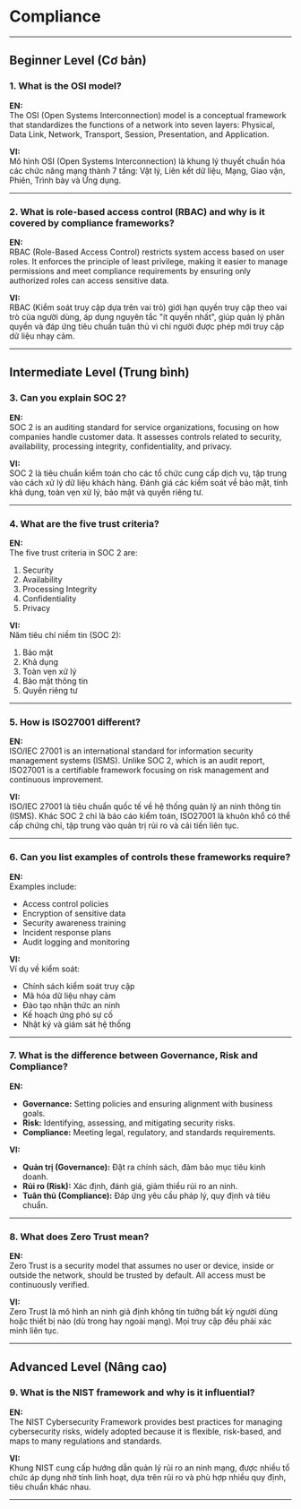 # Compliance

---

## Beginner Level (Cơ bản)

### 1. What is the OSI model?

**EN:**  
The OSI (Open Systems Interconnection) model is a conceptual framework that standardizes the functions of a network into seven layers: Physical, Data Link, Network, Transport, Session, Presentation, and Application.

**VI:**  
Mô hình OSI (Open Systems Interconnection) là khung lý thuyết chuẩn hóa các chức năng mạng thành 7 tầng: Vật lý, Liên kết dữ liệu, Mạng, Giao vận, Phiên, Trình bày và Ứng dụng.

---

### 2. What is role-based access control (RBAC) and why is it covered by compliance frameworks?

**EN:**  
RBAC (Role-Based Access Control) restricts system access based on user roles. It enforces the principle of least privilege, making it easier to manage permissions and meet compliance requirements by ensuring only authorized roles can access sensitive data.

**VI:**  
RBAC (Kiểm soát truy cập dựa trên vai trò) giới hạn quyền truy cập theo vai trò của người dùng, áp dụng nguyên tắc "ít quyền nhất", giúp quản lý phân quyền và đáp ứng tiêu chuẩn tuân thủ vì chỉ người được phép mới truy cập dữ liệu nhạy cảm.

---

## Intermediate Level (Trung bình)

### 3. Can you explain SOC 2?

**EN:**  
SOC 2 is an auditing standard for service organizations, focusing on how companies handle customer data. It assesses controls related to security, availability, processing integrity, confidentiality, and privacy.

**VI:**  
SOC 2 là tiêu chuẩn kiểm toán cho các tổ chức cung cấp dịch vụ, tập trung vào cách xử lý dữ liệu khách hàng. Đánh giá các kiểm soát về bảo mật, tính khả dụng, toàn vẹn xử lý, bảo mật và quyền riêng tư.

---

### 4. What are the five trust criteria?

**EN:**  
The five trust criteria in SOC 2 are:
1. Security  
2. Availability  
3. Processing Integrity  
4. Confidentiality  
5. Privacy

**VI:**  
Năm tiêu chí niềm tin (SOC 2):
1. Bảo mật  
2. Khả dụng  
3. Toàn vẹn xử lý  
4. Bảo mật thông tin  
5. Quyền riêng tư

---

### 5. How is ISO27001 different?

**EN:**  
ISO/IEC 27001 is an international standard for information security management systems (ISMS). Unlike SOC 2, which is an audit report, ISO27001 is a certifiable framework focusing on risk management and continuous improvement.

**VI:**  
ISO/IEC 27001 là tiêu chuẩn quốc tế về hệ thống quản lý an ninh thông tin (ISMS). Khác SOC 2 chỉ là báo cáo kiểm toán, ISO27001 là khuôn khổ có thể cấp chứng chỉ, tập trung vào quản trị rủi ro và cải tiến liên tục.

---

### 6. Can you list examples of controls these frameworks require?

**EN:**  
Examples include:
- Access control policies
- Encryption of sensitive data
- Security awareness training
- Incident response plans
- Audit logging and monitoring

**VI:**  
Ví dụ về kiểm soát:
- Chính sách kiểm soát truy cập
- Mã hóa dữ liệu nhạy cảm
- Đào tạo nhận thức an ninh
- Kế hoạch ứng phó sự cố
- Nhật ký và giám sát hệ thống

---

### 7. What is the difference between Governance, Risk and Compliance?

**EN:**  
- **Governance:** Setting policies and ensuring alignment with business goals.  
- **Risk:** Identifying, assessing, and mitigating security risks.  
- **Compliance:** Meeting legal, regulatory, and standards requirements.

**VI:**  
- **Quản trị (Governance):** Đặt ra chính sách, đảm bảo mục tiêu kinh doanh.  
- **Rủi ro (Risk):** Xác định, đánh giá, giảm thiểu rủi ro an ninh.  
- **Tuân thủ (Compliance):** Đáp ứng yêu cầu pháp lý, quy định và tiêu chuẩn.

---

### 8. What does Zero Trust mean?

**EN:**  
Zero Trust is a security model that assumes no user or device, inside or outside the network, should be trusted by default. All access must be continuously verified.

**VI:**  
Zero Trust là mô hình an ninh giả định không tin tưởng bất kỳ người dùng hoặc thiết bị nào (dù trong hay ngoài mạng). Mọi truy cập đều phải xác minh liên tục.

---

## Advanced Level (Nâng cao)

### 9. What is the NIST framework and why is it influential?

**EN:**  
The NIST Cybersecurity Framework provides best practices for managing cybersecurity risks, widely adopted because it is flexible, risk-based, and maps to many regulations and standards.

**VI:**  
Khung NIST cung cấp hướng dẫn quản lý rủi ro an ninh mạng, được nhiều tổ chức áp dụng nhờ tính linh hoạt, dựa trên rủi ro và phù hợp nhiều quy định, tiêu chuẩn khác nhau.

---
